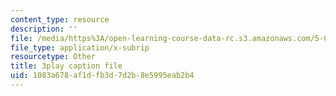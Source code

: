```yaml
---
content_type: resource
description: ''
file: /media/https%3A/open-learning-course-data-rc.s3.amazonaws.com/5-07sc-biological-chemistry-i-fall-2013/1083a678af1dfb3d7d2b8e5995eab2b4_ziJc5pSF5aM.srt
file_type: application/x-subrip
resourcetype: Other
title: 3play caption file
uid: 1083a678-af1d-fb3d-7d2b-8e5995eab2b4
---
```

